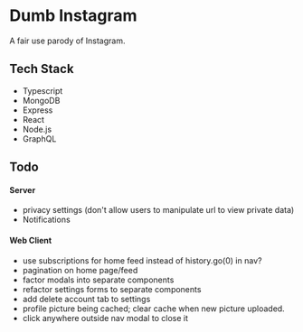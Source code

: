 # Dumb Instagram

A fair use parody of Instagram.

## Tech Stack

- Typescript
- MongoDB
- Express
- React
- Node.js
- GraphQL

## Todo

#### Server

- privacy settings (don't allow users to manipulate url to view private data)
- Notifications

#### Web Client

- use subscriptions for home feed instead of history.go(0) in nav?
- pagination on home page/feed
- factor modals into separate components
- refactor settings forms to separate components
- add delete account tab to settings
- profile picture being cached; clear cache when new picture uploaded.
- click anywhere outside nav modal to close it
